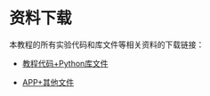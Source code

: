# 资料下载

本教程的所有实验代码和库文件等相关资料的下载链接：

- [教程代码+Python库文件](教程代码+Python库文件.zip)

- [APP+其他文件](APP+其他文件.zip)
